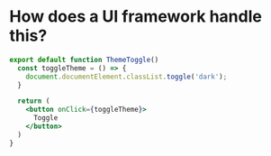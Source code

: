 # How does a UI framework handle this?

```jsx
export default function ThemeToggle() 
  const toggleTheme = () => {
    document.documentElement.classList.toggle('dark');
  }

  return (
    <button onClick={toggleTheme}>
      Toggle
    </button>
  )
}
```